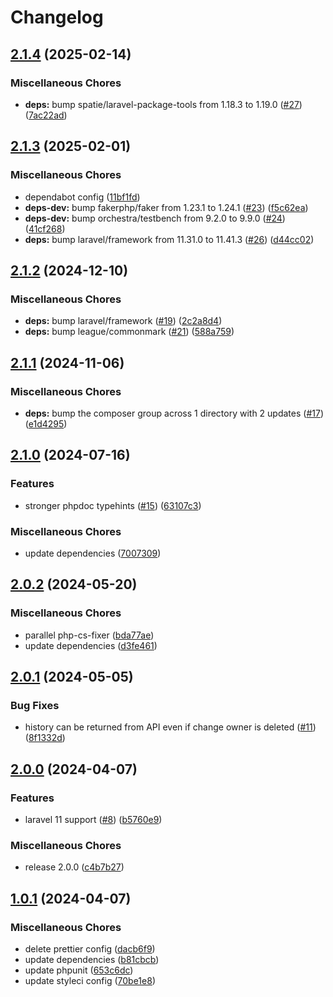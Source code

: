 # Changelog

## [2.1.4](https://github.com/audunru/model-history/compare/v2.1.3...v2.1.4) (2025-02-14)


### Miscellaneous Chores

* **deps:** bump spatie/laravel-package-tools from 1.18.3 to 1.19.0 ([#27](https://github.com/audunru/model-history/issues/27)) ([7ac22ad](https://github.com/audunru/model-history/commit/7ac22ad72969d4eca18161cd5c8398dfb6269a6a))

## [2.1.3](https://github.com/audunru/model-history/compare/v2.1.2...v2.1.3) (2025-02-01)


### Miscellaneous Chores

* dependabot config ([11bf1fd](https://github.com/audunru/model-history/commit/11bf1fdabd885b958b374a10f2044f08791ac156))
* **deps-dev:** bump fakerphp/faker from 1.23.1 to 1.24.1 ([#23](https://github.com/audunru/model-history/issues/23)) ([f5c62ea](https://github.com/audunru/model-history/commit/f5c62eaed396756c8a5ab26b4f6123a9816f8c9a))
* **deps-dev:** bump orchestra/testbench from 9.2.0 to 9.9.0 ([#24](https://github.com/audunru/model-history/issues/24)) ([41cf268](https://github.com/audunru/model-history/commit/41cf268647fa59bc0ed94f9b7c3b9a91d054dc9e))
* **deps:** bump laravel/framework from 11.31.0 to 11.41.3 ([#26](https://github.com/audunru/model-history/issues/26)) ([d44cc02](https://github.com/audunru/model-history/commit/d44cc02b94877c8cbced6deb673f84f776b03935))

## [2.1.2](https://github.com/audunru/model-history/compare/v2.1.1...v2.1.2) (2024-12-10)


### Miscellaneous Chores

* **deps:** bump laravel/framework ([#19](https://github.com/audunru/model-history/issues/19)) ([2c2a8d4](https://github.com/audunru/model-history/commit/2c2a8d49e29dad02d44c20a4f245467d5a5722d1))
* **deps:** bump league/commonmark ([#21](https://github.com/audunru/model-history/issues/21)) ([588a759](https://github.com/audunru/model-history/commit/588a759818eb844472911c8a2ab953639117fa1b))

## [2.1.1](https://github.com/audunru/model-history/compare/v2.1.0...v2.1.1) (2024-11-06)


### Miscellaneous Chores

* **deps:** bump the composer group across 1 directory with 2 updates ([#17](https://github.com/audunru/model-history/issues/17)) ([e1d4295](https://github.com/audunru/model-history/commit/e1d4295a281cb1ef12d6fab9f29ded063bd73275))

## [2.1.0](https://github.com/audunru/model-history/compare/v2.0.2...v2.1.0) (2024-07-16)


### Features

* stronger phpdoc typehints ([#15](https://github.com/audunru/model-history/issues/15)) ([63107c3](https://github.com/audunru/model-history/commit/63107c3e1af475c9a58b5b715e08fc1389c7d8dc))


### Miscellaneous Chores

* update dependencies ([7007309](https://github.com/audunru/model-history/commit/700730980a52f3d7fe8566dc3e9d3157adc09cf3))

## [2.0.2](https://github.com/audunru/model-history/compare/v2.0.1...v2.0.2) (2024-05-20)


### Miscellaneous Chores

* parallel php-cs-fixer ([bda77ae](https://github.com/audunru/model-history/commit/bda77ae6754bcfb6550c381b80ea2750f0001477))
* update dependencies ([d3fe461](https://github.com/audunru/model-history/commit/d3fe461c2c504bc00cf82d5eb486bc50c74751ec))

## [2.0.1](https://github.com/audunru/model-history/compare/v2.0.0...v2.0.1) (2024-05-05)


### Bug Fixes

* history can be returned from API even if change owner is deleted ([#11](https://github.com/audunru/model-history/issues/11)) ([8f1332d](https://github.com/audunru/model-history/commit/8f1332dfc1ee38f378aa095a39035023c42660fe))

## [2.0.0](https://github.com/audunru/model-history/compare/v1.0.1...v2.0.0) (2024-04-07)


### Features

* laravel 11 support ([#8](https://github.com/audunru/model-history/issues/8)) ([b5760e9](https://github.com/audunru/model-history/commit/b5760e9600518de056336596cd7d70598095ea47))


### Miscellaneous Chores

* release 2.0.0 ([c4b7b27](https://github.com/audunru/model-history/commit/c4b7b27bacb5606830543b1d7534d9526ed16aaa))

## [1.0.1](https://github.com/audunru/model-history/compare/v1.0.0...v1.0.1) (2024-04-07)


### Miscellaneous Chores

* delete prettier config ([dacb6f9](https://github.com/audunru/model-history/commit/dacb6f963fdfae153738bea17678d9621632ea17))
* update dependencies ([b81cbcb](https://github.com/audunru/model-history/commit/b81cbcb00dfe28322edcb38f3d941b30b5346cda))
* update phpunit ([653c6dc](https://github.com/audunru/model-history/commit/653c6dc82a0b2b02c7e79f1a8ffc65aac1a8449a))
* update styleci config ([70be1e8](https://github.com/audunru/model-history/commit/70be1e8643b4a2e7c1e0793379454f648858088e))
